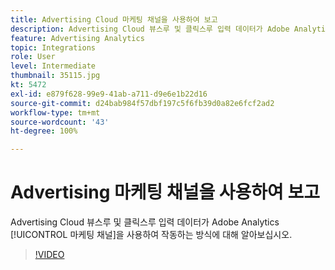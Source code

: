 ```yaml
---
title: Advertising Cloud 마케팅 채널을 사용하여 보고
description: Advertising Cloud 뷰스루 및 클릭스루 입력 데이터가 Adobe Analytics 마케팅 채널을 사용하여 작동하는 방식에 대해 알아보십시오.
feature: Advertising Analytics
topic: Integrations
role: User
level: Intermediate
thumbnail: 35115.jpg
kt: 5472
exl-id: e879f628-99e9-41ab-a711-d9e6e1b22d16
source-git-commit: d24bab984f57dbf197c5f6fb39d0a82e6fcf2ad2
workflow-type: tm+mt
source-wordcount: '43'
ht-degree: 100%

---
```


# Advertising 마케팅 채널을 사용하여 보고

Advertising Cloud 뷰스루 및 클릭스루 입력 데이터가 Adobe Analytics [!UICONTROL 마케팅 채널]을 사용하여 작동하는 방식에 대해 알아보십시오.

>[!VIDEO](https://video.tv.adobe.com/v/40942/?quality=12&learn=on&captions=kor)
